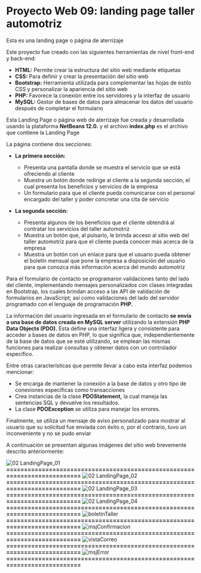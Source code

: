 # Proyecto Web 09: landing page taller automotriz

Esta es una landing page o página de aterrizaje

Este proyecto fue creado con las siguientes herramientas de nivel front-end y back-end:

- **HTML:**	Permite crear la estructura del sitio web mediante etiquetas
- **CSS:**	Para definir y crear la presentación del sitio web
- **Bootstrap:**	Herramienta utilizada para complementar las hojas de estilo CSS y personalizar la apariencia del sitio web
- **PHP:**	Favorece la conexión entre los servidores y la interfaz de usuario
- **MySQL:**	Gestor de bases de datos para almacenar los datos del usuario después de completar el formulario

Esta Landing Page o página web de aterrizaje fue creada y desarrollada usando la plataforma **NetBeans 12.0.** y el archivo **index.php** es el archivo que contiene la Landing Page

La página contiene dos secciones:

- **La primera sección:**
  -	Presenta una pantalla donde se muestra el servicio que se está ofreciendo al cliente
  - Muestra un botón donde redirige al cliente a la segunda sección, el cual presenta los beneficios y servicios de la empresa
  -	Un formulario para que el cliente pueda comunicarse con el personal encargado del taller y poder concretar una cita de servicio

- **La segunda sección:**
  -	Presenta algunos de los beneficios que el cliente obtendrá al contratar los servicios del taller automotriz
  -	Muestra un botón que, al pulsarlo, le brinda acceso al sitio web del taller automotriz para que el cliente pueda conocer más acerca de la empresa
  -	Muestra un botón con un enlace para que el usuario pueda obtener el boletín mensual que pone la empresa a disposición del usuario para que conozca más información acerca del mundo automotriz


Para el formulario de contacto se programaron validaciones tanto del lado del cliente, implementando mensajes personalizados con clases integradas en Bootstrap, los cuales brindan acceso a las API de validación de formularios en JavaScript; así como validaciones del lado del servidor programado con el lenguaje de programación **PHP.**

La información del usuario ingresada en el formulario de contacto **se envía a una base de datos creada en MySQL server** utilizando la extensión **PHP Data Objects (PDO).** Esta define una interfaz ligera y consistente para acceder a bases de datos en PHP, lo que significa que, independientemente de la base de datos que se esté utilizando, se emplean las mismas funciones para realizar consultas y obtener datos con un controlador específico.

Entre otras características que permite llevar a cabo esta interfaz podemos mencionar:
-	Se encarga de mantener la conexión a la base de datos y otro tipo de conexiones específicas como transacciones
-	Crea instancias de la clase **PDOStatement,** la cual maneja las sentencias SQL y devuelve los resultados. 
-	La clase **PDOException** se utiliza para manejar los errores.

Finalmente, se utiliza un mensaje de aviso personalizado para mostrar al usuario que su solicitud fue enviada con éxito o, por el contrario, tuvo un inconveniente y no se pudo enviar

A continuación se presentan algunas imágenes del sitio web brevemente descrito anteriormente:

![02  LandingPage_01](https://github.com/misproyectosweb/proyecto-web-09/assets/98922137/2c1aaade-d51a-434a-9104-268bfce9a254)
**==========================================================================**
![02  LandingPage_02](https://github.com/misproyectosweb/proyecto-web-09/assets/98922137/df299e47-ee43-44aa-8d62-9c99d18c7518)
**==========================================================================**
![02  LandingPage_03](https://github.com/misproyectosweb/proyecto-web-09/assets/98922137/72fd751c-a232-4ec7-9dc6-994a8101926d)
**==========================================================================**
![02  LandingPage_04](https://github.com/misproyectosweb/proyecto-web-09/assets/98922137/007cd849-3937-420a-9deb-5bde3dc1ce21)
**==========================================================================**
![boletinTaller](https://github.com/misproyectosweb/proyecto-web-09/assets/98922137/ef844073-c410-413e-8559-b661d4e8ff72)
**==========================================================================**
![msjConfirmacion](https://github.com/misproyectosweb/proyecto-web-09/assets/98922137/91b5a837-bf76-4579-9947-cc6ebeb1bca9)
**==========================================================================**
![vistaCorreo](https://github.com/misproyectosweb/proyecto-web-09/assets/98922137/5053b60c-d808-47f7-9902-e943887922b1)
**==========================================================================**
![msjError](https://github.com/misproyectosweb/proyecto-web-09/assets/98922137/4fda239b-ecb7-460f-8db8-5b816b65bddc)
**==========================================================================**

